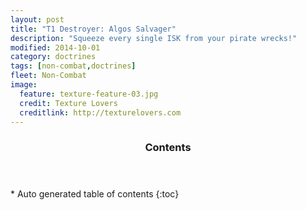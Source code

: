 ```yaml
---
layout: post
title: "T1 Destroyer: Algos Salvager"
description: "Squeeze every single ISK from your pirate wrecks!"
modified: 2014-10-01
category: doctrines
tags: [non-combat,doctrines]
fleet: Non-Combat
image:
  feature: texture-feature-03.jpg
  credit: Texture Lovers
  creditlink: http://texturelovers.com
---
```


<section id="table-of-contents" class="toc">
  <header>
    <h3>Contents</h3>
  </header>
<div id="drawer" markdown="1">
*  Auto generated table of contents
{:toc}
</div>
</section><!-- /#table-of-contents -->
